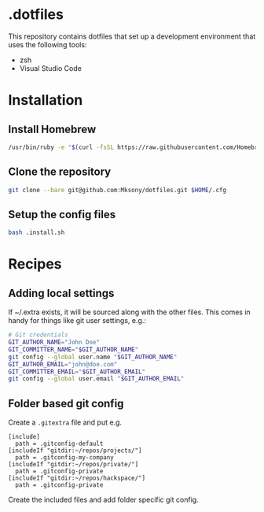 # .dotfiles
This repository contains dotfiles that set up a development environment that
uses the following tools:

* zsh
* Visual Studio Code

# Installation

## Install Homebrew
```sh
/usr/bin/ruby -e "$(curl -fsSL https://raw.githubusercontent.com/Homebrew/install/master/install)"
```

## Clone the repository
```sh
git clone --bare git@github.com:Mksony/dotfiles.git $HOME/.cfg
```

## Setup the config files
```sh
bash .install.sh
```

# Recipes

## Adding local settings
If ~/.extra exists, it will be sourced along with the other files.
This comes in handy for things like git user settings, e.g.:

```sh
# Git credentials
GIT_AUTHOR_NAME="John Doe"
GIT_COMMITTER_NAME="$GIT_AUTHOR_NAME"
git config --global user.name "$GIT_AUTHOR_NAME"
GIT_AUTHOR_EMAIL="john@doe.com"
GIT_COMMITTER_EMAIL="$GIT_AUTHOR_EMAIL"
git config --global user.email "$GIT_AUTHOR_EMAIL"
```

## Folder based git config

Create a `.gitextra` file and put e.g.

```
[include]
  path = .gitconfig-default
[includeIf "gitdir:~/repos/projects/"]
  path = .gitconfig-my-company
[includeIf "gitdir:~/repos/private/"]
  path = .gitconfig-private
[includeIf "gitdir:~/repos/hackspace/"]
  path = .gitconfig-private
```

Create the included files and add folder specific git config.